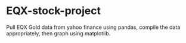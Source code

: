 # EQX-stock-project
Pull EQX Gold data from yahoo finance using pandas, compile the data appropriately, then graph using matplotlib.
